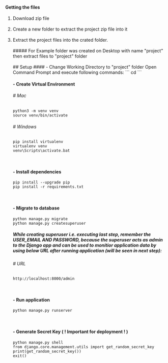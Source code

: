 #### Getting the files
<ol>
<li>Download zip file</li>
<br>
<li>Create a new folder to extract the project zip file into it</li>
<br>
<li>Extract the project files into the crated folder.</li>
<br>
##### For Example folder was created on Desktop with name "project" then extract files to "project" folder
<br><br>
## Setup
#### - Change Working Directory to "project" folder
Open Command Prompt and execute following commands:
```
cd <project_folder_path>
```

#### - Create Virtual Environment
###### # Mac
```
python3 -m venv venv
source venv/bin/activate
```

###### # Windows
```
pip install virtualenv 
virtualenv venv 
venv\Scripts\activate.bat 
```

<br>

#### - Install dependencies
```
pip install --upgrade pip
pip install -r requirements.txt
```

<br>

#### - Migrate to database
```
python manage.py migrate
python manage.py createsuperuser
```
##### While creating superuser i.e. executing last step, remember the USER_EMAIL AND PASSWORD, because the superuser acts as admin to the Django app and can be used to monitior application data by using below URL after running application (will be seen in next step):
###### # URL
```
http://localhost:8000/admin
```
<br>

#### - Run application
```
python manage.py runserver
```

<br>

#### - Generate Secret Key ( ! Important for deployment ! )
```
python manage.py shell
from django.core.management.utils import get_random_secret_key
print(get_random_secret_key())
exit()
```


